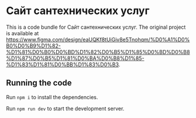 
  # Сайт сантехнических услуг

  This is a code bundle for Сайт сантехнических услуг. The original project is available at https://www.figma.com/design/eaUQKf8tUiGiv8e5Tnohqm/%D0%A1%D0%B0%D0%B9%D1%82-%D1%81%D0%B0%D0%BD%D1%82%D0%B5%D1%85%D0%BD%D0%B8%D1%87%D0%B5%D1%81%D0%BA%D0%B8%D1%85-%D1%83%D1%81%D0%BB%D1%83%D0%B3.

  ## Running the code

  Run `npm i` to install the dependencies.

  Run `npm run dev` to start the development server.
  